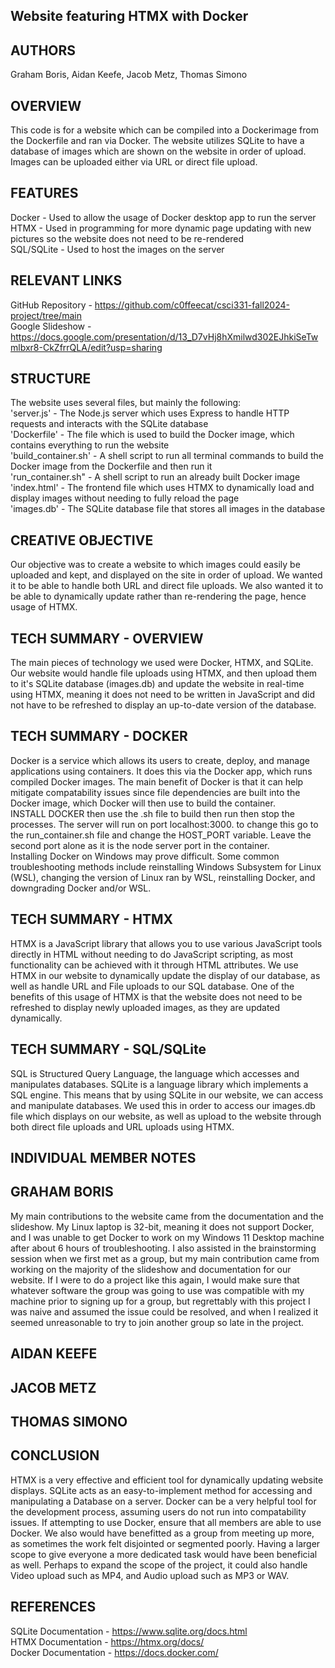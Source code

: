 ## Website featuring HTMX with Docker

## AUTHORS

Graham Boris, Aidan Keefe, Jacob Metz, Thomas Simono

## OVERVIEW

This code is for a website which can be compiled into a Dockerimage from the Dockerfile and ran via Docker. The website utilizes SQLite to have a database of images which are shown on the website in order of upload. Images can be uploaded either via URL or direct file upload.

## FEATURES

Docker - Used to allow the usage of Docker desktop app to run the server <br>
HTMX - Used in programming for more dynamic page updating with new pictures so the website does not need to be re-rendered <br>
SQL/SQLite - Used to host the images on the server <br>

## RELEVANT LINKS

GitHub Repository - https://github.com/c0ffeecat/csci331-fall2024-project/tree/main <br>
Google Slideshow - https://docs.google.com/presentation/d/13_D7vHj8hXmilwd302EJhkiSeTwmlbxr8-CkZfrrQLA/edit?usp=sharing

## STRUCTURE 

The website uses several files, but mainly the following:<br>
'server.js' - The Node.js server which uses Express to handle HTTP requests and interacts with the SQLite database<br>
'Dockerfile' - The file which is used to build the Docker image, which contains everything to run the website<br>
'build_container.sh' - A shell script to run all terminal commands to build the Docker image from the Dockerfile and then run it<br>
'run_container.sh" - A shell script to run an already built Docker image<br>
'index.html' - The frontend file which uses HTMX to dynamically load and display images without needing to fully reload the page<br>
'images.db' - The SQLite database file that stores all images in the database

## CREATIVE OBJECTIVE

Our objective was to create a website to which images could easily be uploaded and kept, and displayed on the site in order of upload. We wanted it to be able to handle both URL and direct file uploads. We also wanted it to be able to dynamically update rather than re-rendering the page, hence usage of HTMX.

## TECH SUMMARY - OVERVIEW

The main pieces of technology we used were Docker, HTMX, and SQLite. Our website would handle file uploads using HTMX, and then upload them to it's SQLite database (images.db) and update the website in real-time using HTMX, meaning it does not need to be written in JavaScript and did not have to be refreshed to display an up-to-date version of the database.

## TECH SUMMARY - DOCKER 

Docker is a service which allows its users to create, deploy, and manage applications using containers. It does this via the Docker app, which runs compiled Docker images. The main benefit of Docker is that it can help mitigate compatability issues since file dependencies are built into the Docker image, which Docker will then use to build the container. <br>
INSTALL DOCKER then use the .sh file to build then run then stop the processes. The server will run on port localhost:3000. to change this go to the run_container.sh file and change the HOST_PORT variable. Leave the second port alone as it is the node server port in the container. <br>
Installing Docker on Windows may prove difficult. Some common troubleshooting methods include reinstalling Windows Subsystem for Linux (WSL), changing the version of Linux ran by WSL, reinstalling Docker, and downgrading Docker and/or WSL.  <br>

## TECH SUMMARY - HTMX

HTMX is a JavaScript library that allows you to use various JavaScript tools directly in HTML without needing to do JavaScript scripting, as most functionality can be achieved with it through HTML attributes. We use HTMX in our website to dynamically update the display of our database, as well as handle URL and File uploads to our SQL database. One of the benefits of this usage of HTMX is that the website does not need to be refreshed to display newly uploaded images, as they are updated dynamically.

## TECH SUMMARY - SQL/SQLite

SQL is Structured Query Language, the language which accesses and manipulates databases. SQLite is a language library which implements a SQL engine. This means that by using SQLite in our website, we can access and manipulate databases. We used this in order to access our images.db file which displays on our website, as well as upload to the website through both direct file uploads and URL uploads using HTMX.

## INDIVIDUAL MEMBER NOTES

## GRAHAM BORIS

My main contributions to the website came from the documentation and the slideshow. My Linux laptop is 32-bit, meaning it does not support Docker, and I was unable to get Docker to work on my Windows 11 Desktop machine after about 6 hours of troubleshooting. I also assisted in the brainstorming session when we first met as a group, but my main contribution came from working on the majority of the slideshow and documentation for our website. If I were to do a project like this again, I would make sure that whatever software the group was going to use was compatible with my machine prior to signing up for a group, but regrettably with this project I was naive and assumed the issue could be resolved, and when I realized it seemed unreasonable to try to join another group so late in the project.

## AIDAN KEEFE



## JACOB METZ



## THOMAS SIMONO



## CONCLUSION
HTMX is a very effective and efficient tool for dynamically updating website displays. SQLite acts as an easy-to-implement method for accessing and manipulating a Database on a server. Docker can be a very helpful tool for the development process, assuming users do not run into compatability issues. If attempting to use Docker, ensure that all members are able to use Docker. We also would have benefitted as a group from meeting up more, as sometimes the work felt disjointed or segmented poorly. Having a larger scope to give everyone a more dedicated task would have been beneficial as well. Perhaps to expand the scope of the project, it could also handle Video upload such as MP4, and Audio upload such as MP3 or WAV.

## REFERENCES

SQLite Documentation - https://www.sqlite.org/docs.html <br>
HTMX Documentation - https://htmx.org/docs/ <br>
Docker Documentation - https://docs.docker.com/ <br>

